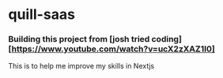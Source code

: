 # quill-saas

### Building this project from [josh tried coding][https://www.youtube.com/watch?v=ucX2zXAZ1I0]
This is to help me improve my skills in Nextjs
